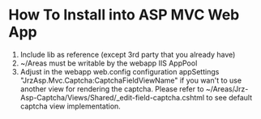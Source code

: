 ﻿# How To Install into ASP MVC Web App #

1.  Include lib as reference (except 3rd party that you already have)
2.  ~/Areas must be writable by the webapp IIS AppPool
3.  Adjust in the webapp web.config configuration appSettings "JrzAsp.Mvc.Captcha:CaptchaFieldViewName" if you wan't to use another view for rendering the captcha.
    Please refer to ~/Areas/Jrz-Asp-Captcha/Views/Shared/_edit-field-captcha.cshtml to see default captcha view implementation.